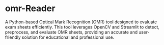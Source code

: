 # omr-Reader
A Python-based Optical Mark Recognition (OMR) tool designed to evaluate exam sheets efficiently. This tool leverages OpenCV and Streamlit to detect, preprocess, and evaluate OMR sheets, providing an accurate and user-friendly solution for educational and professional use.
